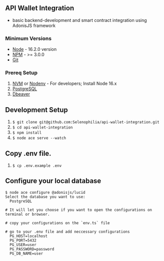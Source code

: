 ## API Wallet Integration
- basic backend-development and smart contract integration using AdonisJS framework

### Minimum Versions

- [Node](https://github.com/nodejs/node/blob/master/doc/changelogs/CHANGELOG_V14.md#14.6.0) - 16.2.0 version
- [NPM](https://www.npmjs.com/package/download) - >= 3.0.0 
- [Git](https://git-scm.com/downloads)

### Prereq Setup
1. [NVM](https://github.com/nvm-sh/nvm#installing-and-updating) or [Nodenv](https://github.com/nodenv/nodenv#installation) - For developers; Install Node 16.x
2. [PostgreSQL](https://www.postgresql.org/download/)
3. [Dbeaver](https://dbeaver.io/download/)

## Development Setup

1. `$ git clone git@github.com:Selenophilia/api-wallet-integration.git`
2. `$ cd api-wallet-integration`
3. `$ npm install`
4. `$ node ace serve --watch`

## Copy .env file.
1. `$ cp .env.example .env`


## Configure your local database
```
$ node ace configure @adonisjs/lucid
Select the database you want to use: 
  PostgreSQL

# It will let you choose if you want to open the configurations on terminal or browser. 

# copy your configurations on the `env.ts` file

# go to your .env file and add neccessary configurations 
  PG_HOST=localhost
  PG_PORT=5432
  PG_USER=user
  PG_PASSWORD=password
  PG_DB_NAME=user
```
